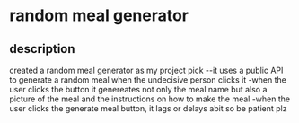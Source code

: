 # random meal generator

## description
created a random meal generator as my project pick 
--it uses a public API to generate a random meal when the undecisive person clicks it
-when the user clicks the button it genereates not only the meal name but also a picture of the meal and the instructions on how to make the meal
-when the user clicks the generate meal button, it lags or delays abit so be patient plz

